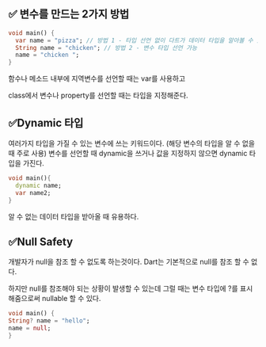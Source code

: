 ## ✅ 변수를 만드는 2가지 방법

```dart
void main() {
  var name = "pizza"; // 방법 1 - 타입 선언 없이 다트가 데이터 타입을 알아볼 수 있음
  String name = "chicken"; // 방법 2 - 변수 타입 선언 가능
  name = "chicken ";
}
```
함수나 메소드 내부에 지역변수를 선언할 때는 var를 사용하고

class에서 변수나 property를 선언할 때는 타입을 지정해준다.

## ✅Dynamic 타입

여러가지 타입을 가질 수 있는 변수에 쓰는 키워드이다. (해당 변수의 타입을 알 수 없을 때 주로 사용)
변수를 선언할 때 dynamic을 쓰거나 값을 지정하지 않으면 dynamic 타입을 가진다.
```dart 
void main(){
  dynamic name;
  var name2;
}
```
알 수 없는 데이터 타입을 받아올 때 유용하다.

## ✅Null Safety
개발자가 null을 참조 할 수 없도록 하는것이다.
Dart는 기본적으로 null를 참조 할 수 없다.

하지만 null를 참조해야 되는 상황이 발생할 수 있는데 그럴 때는 변수 타입에 ?를 표시해줌으로써
nullable 할 수 있다.

```dart
void main() {
String? name = "hello";
name = null;
}
```
